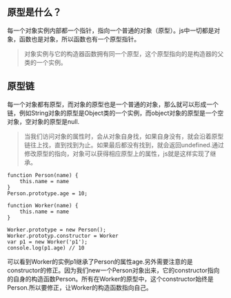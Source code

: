 ## 原型是什么？
每一个对象实例内部都一个指针，指向一个普通的对象（原型）。js中一切都是对象，函数也是对象，所以函数也有一个原型指针。
> 对象实例与它的构造器函数拥有同一个原型，这个原型指向的是构造器的父类的一个实例。

## 原型链 
每一个对象都有原型，而对象的原型也是一个普通的对象，那么就可以形成一个链，例如String对象的原型是Object类的一个实例，而object对象的原型是一个空对象，空对象的原型是null.
> 当我们访问对象的属性时，会从对象自身找，如果自身没有，就会沿着原型链往上找，直到找到为止。如果最后都没有找到，就会返回undefined.通过修改原型的指向，对象可以获得相应原型上的属性，js就是这样实现了继承。
```
function Person(name) {
	this.name = name
}
Person.prototype.age = 10;

function Worker(name) {
	this.name = name
}

Worker.prototype = new Person();
Worker.prototyp.constructor = Worker
var p1 = new Worker('p1');
console.log(p1.age) // 10
```
可以看到Worker的实例p1继承了Person的属性age.另外需要注意的是constructor的修正。因为我们new一个Person对象出来，它的constructor指向的自身的构造函数Person。所有在Worker的原型中，这个constructor始终是Person.所以要修正，让Worker的构造函数指向自己。